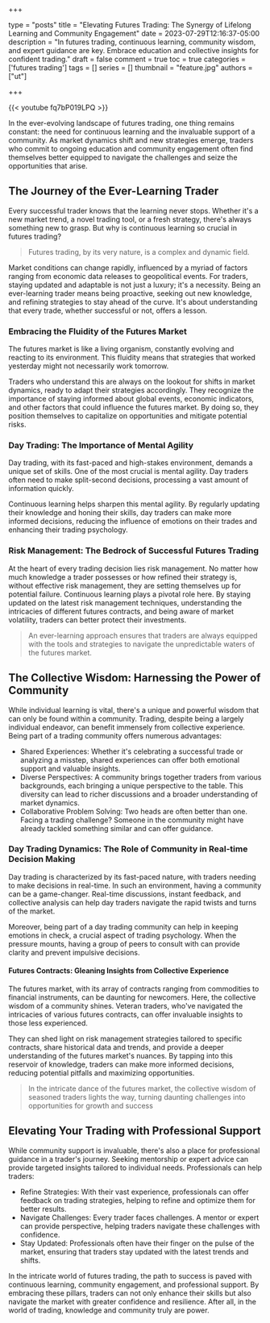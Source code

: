 +++

type = "posts"
title = "Elevating Futures Trading: The Synergy of Lifelong Learning and Community Engagement"
date =  2023-07-29T12:16:37-05:00
description = "In futures trading, continuous learning, community wisdom, and expert guidance are key. Embrace education and collective insights for confident trading."
draft = false
comment = true
toc = true
categories = ['futures trading']
tags = []
series = []
thumbnail = "feature.jpg"
authors = ["ut"]

+++

{{< youtube fq7bP019LPQ >}}

In the ever-evolving landscape of futures trading, one thing remains constant: the need for continuous learning and the invaluable support of a community. As market dynamics shift and new strategies emerge, traders who commit to ongoing education and community engagement often find themselves better equipped to navigate the challenges and seize the opportunities that arise.

## The Journey of the Ever-Learning Trader
Every successful trader knows that the learning never stops. Whether it's a new market trend, a novel trading tool, or a fresh strategy, there's always something new to grasp. But why is continuous learning so crucial in futures trading?

> Futures trading, by its very nature, is a complex and dynamic field.

Market conditions can change rapidly, influenced by a myriad of factors ranging from economic data releases to geopolitical events. For traders, staying updated and adaptable is not just a luxury; it's a necessity. Being an ever-learning trader means being proactive, seeking out new knowledge, and refining strategies to stay ahead of the curve. It's about understanding that every trade, whether successful or not, offers a lesson.

### Embracing the Fluidity of the Futures Market

The futures market is like a living organism, constantly evolving and reacting to its environment. This fluidity means that strategies that worked yesterday might not necessarily work tomorrow.

Traders who understand this are always on the lookout for shifts in market dynamics, ready to adapt their strategies accordingly. They recognize the importance of staying informed about global events, economic indicators, and other factors that could influence the futures market. By doing so, they position themselves to capitalize on opportunities and mitigate potential risks.

### Day Trading: The Importance of Mental Agility

Day trading, with its fast-paced and high-stakes environment, demands a unique set of skills. One of the most crucial is mental agility. Day traders often need to make split-second decisions, processing a vast amount of information quickly.

Continuous learning helps sharpen this mental agility. By regularly updating their knowledge and honing their skills, day traders can make more informed decisions, reducing the influence of emotions on their trades and enhancing their trading psychology.

### Risk Management: The Bedrock of Successful Futures Trading

At the heart of every trading decision lies risk management. No matter how much knowledge a trader possesses or how refined their strategy is, without effective risk management, they are setting themselves up for potential failure. Continuous learning plays a pivotal role here. By staying updated on the latest risk management techniques, understanding the intricacies of different futures contracts, and being aware of market volatility, traders can better protect their investments.

> An ever-learning approach ensures that traders are always equipped with the tools and strategies to navigate the unpredictable waters of the futures market.

## The Collective Wisdom: Harnessing the Power of Community

While individual learning is vital, there's a unique and powerful wisdom that can only be found within a community. Trading, despite being a largely individual endeavor, can benefit immensely from collective experience.
Being part of a trading community offers numerous advantages:
 - Shared Experiences: Whether it's celebrating a successful trade or analyzing a misstep, shared experiences can offer both emotional support and valuable insights.
 - Diverse Perspectives: A community brings together traders from various backgrounds, each bringing a unique perspective to the table. This diversity can lead to richer discussions and a broader understanding of market dynamics.
 - Collaborative Problem Solving: Two heads are often better than one. Facing a trading challenge? Someone in the community might have already tackled something similar and can offer guidance.

### Day Trading Dynamics: The Role of Community in Real-time Decision Making

Day trading is characterized by its fast-paced nature, with traders needing to make decisions in real-time. In such an environment, having a community can be a game-changer. Real-time discussions, instant feedback, and collective analysis can help day traders navigate the rapid twists and turns of the market.

Moreover, being part of a day trading community can help in keeping emotions in check, a crucial aspect of trading psychology. When the pressure mounts, having a group of peers to consult with can provide clarity and prevent impulsive decisions.

#### Futures Contracts: Gleaning Insights from Collective Experience

The futures market, with its array of contracts ranging from commodities to financial instruments, can be daunting for newcomers. Here, the collective wisdom of a community shines. Veteran traders, who've navigated the intricacies of various futures contracts, can offer invaluable insights to those less experienced.

They can shed light on risk management strategies tailored to specific contracts, share historical data and trends, and provide a deeper understanding of the futures market's nuances. By tapping into this reservoir of knowledge, traders can make more informed decisions, reducing potential pitfalls and maximizing opportunities.

> In the intricate dance of the futures market, the collective wisdom of seasoned traders lights the way, turning daunting challenges into opportunities for growth and success

## Elevating Your Trading with Professional Support

While community support is invaluable, there's also a place for professional guidance in a trader's journey. Seeking mentorship or expert advice can provide targeted insights tailored to individual needs. Professionals can help traders:
 - Refine Strategies: With their vast experience, professionals can offer feedback on trading strategies, helping to refine and optimize them for better results.
 - Navigate Challenges: Every trader faces challenges. A mentor or expert can provide perspective, helping traders navigate these challenges with confidence.
 - Stay Updated: Professionals often have their finger on the pulse of the market, ensuring that traders stay updated with the latest trends and shifts.

<!-- {{< youtubepl PL9uZis3GV47yLhTR0U2XddTyxKMiNYbWL >}} -->
In the intricate world of futures trading, the path to success is paved with continuous learning, community engagement, and professional support. By embracing these pillars, traders can not only enhance their skills but also navigate the market with greater confidence and resilience. After all, in the world of trading, knowledge and community truly are power.

